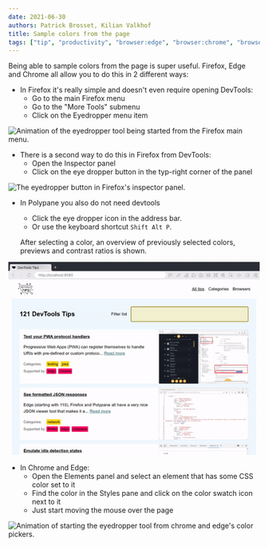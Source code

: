 ```yaml
---
date: 2021-06-30
authors: Patrick Brosset, Kilian Valkhof
title: Sample colors from the page
tags: ["tip", "productivity", "browser:edge", "browser:chrome", "browser:firefox", "browser:polypane"]
---
```

Being able to sample colors from the page is super useful. Firefox, Edge and Chrome all allow you to do this in 2 different ways:

* In Firefox it's really simple and doesn't even require opening DevTools:
  * Go to the main Firefox menu
  * Go to the "More Tools" submenu
  * Click on the Eyedropper menu item

![Animation of the eyedropper tool being started from the Firefox main menu.](../../assets/img/sample-colors-from-the-page-1.gif)

* There is a second way to do this in Firefox from DevTools:
  * Open the Inspector panel
  * Click on the eye dropper button in the typ-right corner of the panel

![The eyedropper button in Firefox's inspector panel.](../../assets/img/sample-colors-from-the-page-2.png)

* In Polypane you also do not need devtools
  * Click the eye dropper icon in the address bar.
  * Or use the keyboard shortcut `Shift Alt P`.

  After selecting a color, an overview of previously selected colors, previews and contrast ratios is shown.

![Animation of starting the eyedropper tool from Polypane's address bar.](../../assets/img/sample-colors-from-the-page-4.gif)




* In Chrome and Edge:
  * Open the Elements panel and select an element that has some CSS color set to it
  * Find the color in the Styles pane and click on the color swatch icon next to it
  * Just start moving the mouse over the page

![Animation of starting the eyedropper tool from chrome and edge's color pickers.](../../assets/img/sample-colors-from-the-page-3.gif)
